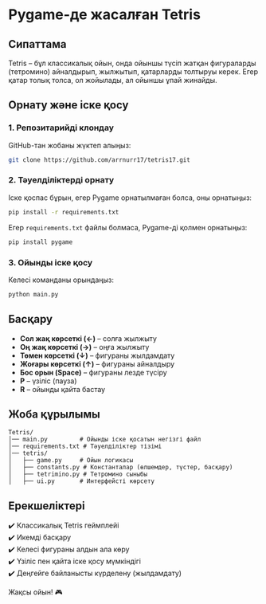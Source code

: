 # Pygame-де жасалған Tetris

## Сипаттама

Tetris – бұл классикалық ойын, онда ойыншы түсіп жатқан фигураларды (тетромино) айналдырып, жылжытып, қатарларды толтыруы керек. Егер қатар толық толса, ол жойылады, ал ойыншы ұпай жинайды.

## Орнату және іске қосу

### 1. Репозитарийді клондау

GitHub-тан жобаны жүктеп алыңыз:

```sh
git clone https://github.com/arrnurr17/tetris17.git

```

### 2. Тәуелділіктерді орнату

Іске қоспас бұрын, егер Pygame орнатылмаған болса, оны орнатыңыз:

```sh
pip install -r requirements.txt
```

Егер `requirements.txt` файлы болмаса, Pygame-ді қолмен орнатыңыз:

```sh
pip install pygame
```

### 3. Ойынды іске қосу

Келесі команданы орындаңыз:

```sh
python main.py
```

## Басқару

- **Сол жақ көрсеткі (←)** – солға жылжыту
- **Оң жақ көрсеткі (→)** – оңға жылжыту
- **Төмен көрсеткі (↓)** – фигураны жылдамдату
- **Жоғары көрсеткі (↑)** – фигураны айналдыру
- **Бос орын (Space)** – фигураны лезде түсіру
- **P** – үзіліс (пауза)
- **R** – ойынды қайта бастау

## Жоба құрылымы

```
Tetris/
│── main.py         # Ойынды іске қосатын негізгі файл
│── requirements.txt # Тәуелділіктер тізімі
│── tetris/
│   ├── game.py     # Ойын логикасы
│   ├── constants.py # Константалар (өлшемдер, түстер, басқару)
│   ├── tetrimino.py # Тетромино сыныбы
│   ├── ui.py       # Интерфейсті көрсету
```

## Ерекшеліктері

✔️ Классикалық Tetris геймплейі  
✔️ Икемді басқару  
✔️ Келесі фигураны алдын ала көру  
✔️ Үзіліс пен қайта іске қосу мүмкіндігі  
✔️ Деңгейге байланысты күрделену (жылдамдату)  

Жақсы ойын! 🎮
